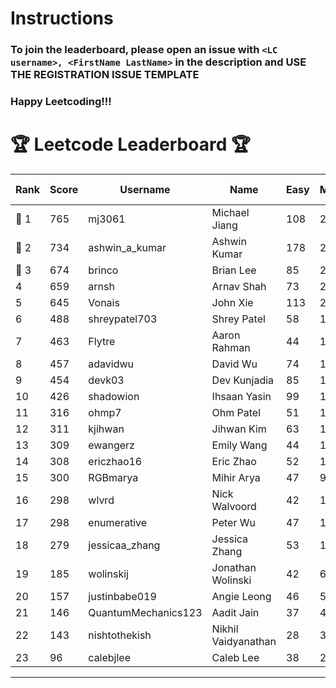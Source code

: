 # Instructions
### To join the leaderboard, please open an issue with `<LC username>, <FirstName LastName>` in the description and USE THE REGISTRATION ISSUE TEMPLATE
### Happy Leetcoding!!!


# 🏆 Leetcode Leaderboard 🏆

| Rank | Score | Username       | Name | Easy | Medium | Hard | Problems Solved |
|------|----------------|-----------------|-------------------|--------------|--------------|--------------|--------------|
| 🥇 1 | 765 | mj3061 | Michael Jiang | 108 | 264 | 43 | 415 |
| 🥈 2 | 734 | ashwin_a_kumar | Ashwin Kumar | 178 | 248 | 20 | 446 |
| 🥉 3 | 674 | brinco | Brian Lee | 85 | 248 | 31 | 364 |
| 4 | 659 | arnsh | Arnav Shah | 73 | 215 | 52 | 340 |
| 5 | 645 | Vonais | John Xie | 113 | 218 | 32 | 363 |
| 6 | 488 | shreypatel703 | Shrey Patel | 58 | 188 | 18 | 264 |
| 7 | 463 | Flytre | Aaron Rahman | 44 | 148 | 41 | 233 |
| 8 | 457 | adavidwu | David Wu | 74 | 151 | 27 | 252 |
| 9 | 454 | devk03 | Dev Kunjadia | 85 | 171 | 9 | 265 |
| 10 | 426 | shadowion | Ihsaan Yasin | 99 | 135 | 19 | 253 |
| 11 | 316 | ohmp7 | Ohm Patel | 51 | 116 | 11 | 178 |
| 12 | 311 | kjihwan | Jihwan Kim | 63 | 103 | 14 | 180 |
| 13 | 309 | ewangerz | Emily Wang | 44 | 104 | 19 | 167 |
| 14 | 308 | ericzhao16 | Eric Zhao | 52 | 116 | 8 | 176 |
| 15 | 300 | RGBmarya | Mihir Arya | 47 | 98 | 19 | 164 |
| 16 | 298 | wlvrd | Nick Walvoord | 42 | 119 | 6 | 167 |
| 17 | 298 | enumerative | Peter Wu | 47 | 106 | 13 | 166 |
| 18 | 279 | jessicaa_zhang | Jessica Zhang | 53 | 104 | 6 | 163 |
| 19 | 185 | wolinskij | Jonathan Wolinski | 42 | 67 | 3 | 112 |
| 20 | 157 | justinbabe019 | Angie Leong | 46 | 51 | 3 | 100 |
| 21 | 146 | QuantumMechanics123 | Aadit Jain | 37 | 44 | 7 | 88 |
| 22 | 143 | nishtothekish | Nikhil Vaidyanathan | 28 | 32 | 17 | 77 |
| 23 | 96 | calebjlee | Caleb Lee | 38 | 29 | 0 | 67 |
---